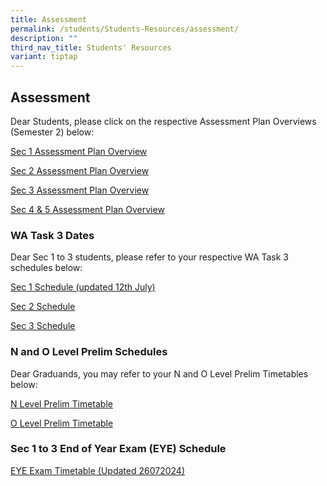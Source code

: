 ```yaml
---
title: Assessment
permalink: /students/Students-Resources/assessment/
description: ""
third_nav_title: Students' Resources
variant: tiptap
---
```

<h2>Assessment</h2>
<p>Dear Students, please click on the respective Assessment Plan Overviews
(Semester 2) below:</p>
<p><a href="/files/Sem_2_Assessment_Plan_Overview_Sec_1_caa_21062024.pdf" rel="noopener noreferrer nofollow" target="_blank">Sec 1 Assessment Plan Overview</a>
</p>
<p><a href="/files/Sem_2_Assessment_Plan_Overview_Sec_2_caa_24062024.pdf" rel="noopener noreferrer nofollow" target="_blank">Sec 2 Assessment Plan Overview</a>
</p>
<p><a href="/files/Sem_2_Assessment_Plan_Overview_Sec_3_caa_24062024.pdf" rel="noopener noreferrer nofollow" target="_blank">Sec 3 Assessment Plan Overview</a>
</p>
<p><a href="/files/Sec_4_5_Sem_2_Assessment_Plan_Overview__caa_21062024.pdf" rel="noopener noreferrer nofollow" target="_blank">Sec 4 &amp; 5 Assessment Plan Overview</a>
</p>
<p></p>
<h3>WA Task 3 Dates</h3>
<p>Dear Sec 1 to 3 students, please refer to your respective WA Task 3 schedules
below:</p>
<p><a href="/files/120724_WA_Task_3_Dates____2024_WA3_Sec_1.pdf" rel="noopener noreferrer nofollow" target="_blank">Sec 1 Schedule (updated 12th July)</a>
</p>
<p><a href="/files/WA_Task_3_Dates____2024_WA3_Sec_2.pdf" rel="noopener noreferrer nofollow" target="_blank">Sec 2 Schedule</a>
</p>
<p><a href="/files/WA_Task_3_Dates____2024_WA3_Sec_3.pdf" rel="noopener noreferrer nofollow" target="_blank">Sec 3 Schedule</a>
</p>
<p></p>
<p></p>
<h3>N and O Level Prelim Schedules</h3>
<p>Dear Graduands, you may refer to your N and O Level Prelim Timetables
below:</p>
<p><a href="/files/2024__N_Level_Prelim_Timetable_caa_21_June.pdf" rel="noopener noreferrer nofollow" target="_blank">N Level Prelim Timetable</a>
</p>
<p><a href="/files/2024__O_Level_Prelim_Timetable_caa_21_June.pdf" rel="noopener noreferrer nofollow" target="_blank">O Level Prelim Timetable</a>
</p>
<p></p>
<h3>Sec 1 to 3 End of Year Exam (EYE) Schedule</h3>
<p><a href="/files/EYE_2024_Time_Table_as_at_26072024.pdf" rel="noopener noreferrer nofollow" target="_blank">EYE Exam Timetable (Updated 26072024)</a>
</p>
<p></p>
<p></p>